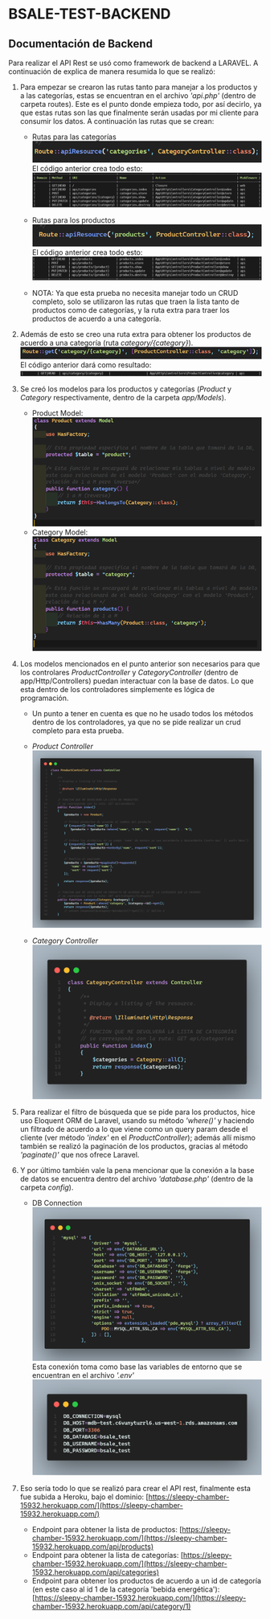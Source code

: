 # BSALE-TEST-BACKEND
## Documentación de Backend

Para realizar el API Rest se usó como framework de backend a LARAVEL. A continuación de explica de manera resumida lo que se realizó:

1. Para empezar se crearon las rutas tanto para manejar a los productos y a las categorías, estas se encuentran en el archivo *'api.php'* (dentro de carpeta routes). Este es el punto donde empieza todo, por así decirlo, ya que estas rutas son las que finalmente serán usadas por mi cliente para consumir los datos. A continuación las rutas que se crean:
    - Rutas para las categorías
![alt text](./docs/screenshots/categories_route.png)
El código anterior crea todo esto:
![alt text](./docs/screenshots/routes_categories.png)

    - Rutas para los productos
![alt text](./docs/screenshots/products_route.png)
El código anterior crea todo esto:
![alt text](./docs/screenshots/routes_products.png)

    - NOTA: Ya que esta prueba no necesita manejar todo un CRUD completo, solo se utilizaron las rutas que traen la lista tanto de productos como de categorías, y la ruta extra para traer los productos de acuerdo a una categoría.

2. Además de esto se creo una ruta extra para obtener los productos de acuerdo a una categoría (ruta *category/{category}*).
    ![alt text](./docs/screenshots/extra_route.png)
    El código anterior dará como resultado:
    ![alt text](./docs/screenshots/route_product_by_category.png)

3. Se creó los modelos para los productos y categorías (*Product* y *Category* respectivamente, dentro de la carpeta *app/Models*).
    - Product Model:
    ![alt text](./docs/screenshots/product_model.png)
    - Category Model:
    ![alt text](./docs/screenshots/category_model.png)

4. Los modelos mencionados en el punto anterior son necesarios para que los controlares *ProductController* y *CategoryController* (dentro de app/Http/Controllers) puedan interactuar con la base de datos. Lo que esta dentro de los controladores simplemente es lógica de programación.
    - Un punto a tener en cuenta es que no he usado todos los métodos dentro de los controladores, ya que no se pide realizar un crud completo para esta prueba.

    - *Product Controller*
    ![alt text](./docs/screenshots/product_controller.png)
    - *Category Controller*
    ![alt text](./docs/screenshots/category_controller.png)


5. Para realizar el filtro de búsqueda que se pide para los productos, hice uso Eloquent ORM de Laravel, usando su método *'where()'* y haciendo un filtrado de acuerdo a lo que viene como un query param desde el cliente (ver método *'index'* en el *ProductController*); además allí mismo también se realizó la paginación de los productos, gracias al método *'paginate()'* que nos ofrece Laravel.

6. Y por último también vale la pena mencionar que la conexión a la base de datos se encuentra dentro del archivo *'database.php'* (dentro de la carpeta *config*).
    - DB Connection
    ![alt text](./docs/screenshots/db_connection.png)
    Esta conexión toma como base las variables de entorno que se encuentran en el archivo *'.env'*
    ![alt text](./docs/screenshots/env.png)
    
7. Eso sería todo lo que se realizó para crear el API rest, finalmente esta fue subida a Heroku, bajo el dominio:
    [https://sleepy-chamber-15932.herokuapp.com/](https://sleepy-chamber-15932.herokuapp.com/)
    - Endpoint para obtener la lista de productos: [https://sleepy-chamber-15932.herokuapp.com/](https://sleepy-chamber-15932.herokuapp.com/api/products)
    - Endpoint para obtener la lista de categorías: [https://sleepy-chamber-15932.herokuapp.com/](https://sleepy-chamber-15932.herokuapp.com/api/categories)
    - Endpoint para obtener los productos de acuerdo a un id de categoría (en este caso al id 1 de la categoría 'bebida energética'): [https://sleepy-chamber-15932.herokuapp.com/](https://sleepy-chamber-15932.herokuapp.com/api/category/1)
